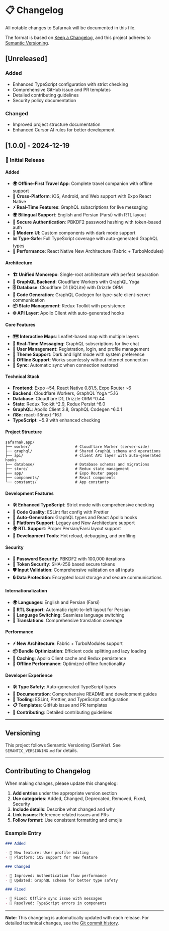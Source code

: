 # 📋 Changelog

All notable changes to Safarnak will be documented in this file.

The format is based on [Keep a Changelog](https://keepachangelog.com/en/1.0.0/),
and this project adheres to [Semantic Versioning](https://semver.org/spec/v2.0.0.html).

## [Unreleased]

### Added

- Enhanced TypeScript configuration with strict checking
- Comprehensive GitHub issue and PR templates
- Detailed contributing guidelines
- Security policy documentation

### Changed

- Improved project structure documentation
- Enhanced Cursor AI rules for better development

## [1.0.0] - 2024-12-19

### 🎉 Initial Release

#### Added

- **🌍 Offline-First Travel App**: Complete travel companion with offline support
- **📱 Cross-Platform**: iOS, Android, and Web support with Expo React Native
- **⚡ Real-Time Features**: GraphQL subscriptions for live messaging
- **🌍 Bilingual Support**: English and Persian (Farsi) with RTL layout
- **🔐 Secure Authentication**: PBKDF2 password hashing with token-based auth
- **🎨 Modern UI**: Custom components with dark mode support
- **📊 Type-Safe**: Full TypeScript coverage with auto-generated GraphQL types
- **🚀 Performance**: React Native New Architecture (Fabric + TurboModules)

#### Architecture

- **🏗️ Unified Monorepo**: Single-root architecture with perfect separation
- **📡 GraphQL Backend**: Cloudflare Workers with GraphQL Yoga
- **🗄️ Database**: Cloudflare D1 (SQLite) with Drizzle ORM
- **🔄 Code Generation**: GraphQL Codegen for type-safe client-server communication
- **📦 State Management**: Redux Toolkit with persistence
- **🌐 API Layer**: Apollo Client with auto-generated hooks

#### Core Features

- **🗺️ Interactive Maps**: Leaflet-based map with multiple layers
- **💬 Real-Time Messaging**: GraphQL subscriptions for live chat
- **👤 User Management**: Registration, login, and profile management
- **🌙 Theme Support**: Dark and light mode with system preference
- **📱 Offline Support**: Works seamlessly without internet connection
- **🔄 Sync**: Automatic sync when connection restored

#### Technical Stack

- **Frontend**: Expo ~54, React Native 0.81.5, Expo Router ~6
- **Backend**: Cloudflare Workers, GraphQL Yoga ^5.16
- **Database**: Cloudflare D1, Drizzle ORM ^0.44
- **State**: Redux Toolkit ^2.9, Redux Persist ^6.0
- **GraphQL**: Apollo Client 3.8, GraphQL Codegen ^6.0.1
- **i18n**: react-i18next ^16.1
- **TypeScript**: ~5.9 with enhanced checking

#### Project Structure

```
safarnak.app/
├── worker/                    # Cloudflare Worker (server-side)
├── graphql/                   # Shared GraphQL schema and operations
├── api/                       # Client API layer with auto-generated hooks
├── database/                  # Database schemas and migrations
├── store/                     # Redux state management
├── app/                       # Expo Router pages
├── components/                # React components
└── constants/                 # App constants
```

#### Development Features

- **🛠️ Enhanced TypeScript**: Strict mode with comprehensive checking
- **📝 Code Quality**: ESLint flat config with Prettier
- **🔄 Auto-Generation**: GraphQL types and React Apollo hooks
- **📱 Platform Support**: Legacy and New Architecture support
- **🌍 RTL Support**: Proper Persian/Farsi layout support
- **🔧 Development Tools**: Hot reload, debugging, and profiling

#### Security

- **🔐 Password Security**: PBKDF2 with 100,000 iterations
- **🎫 Token Security**: SHA-256 based secure tokens
- **🛡️ Input Validation**: Comprehensive validation on all inputs
- **🔒 Data Protection**: Encrypted local storage and secure communications

#### Internationalization

- **🌍 Languages**: English and Persian (Farsi)
- **📱 RTL Support**: Automatic right-to-left layout for Persian
- **🔄 Language Switching**: Seamless language switching
- **📝 Translations**: Comprehensive translation coverage

#### Performance

- **⚡ New Architecture**: Fabric + TurboModules support
- **📦 Bundle Optimization**: Efficient code splitting and lazy loading
- **🔄 Caching**: Apollo Client cache and Redux persistence
- **📱 Offline Performance**: Optimized offline functionality

#### Developer Experience

- **🛠️ Type Safety**: Auto-generated TypeScript types
- **📝 Documentation**: Comprehensive README and development guides
- **🔧 Tooling**: ESLint, Prettier, and TypeScript configuration
- **📋 Templates**: GitHub issue and PR templates
- **🤝 Contributing**: Detailed contributing guidelines

---

## Versioning

This project follows Semantic Versioning (SemVer). See `SEMANTIC_VERSIONING.md` for details.

---

## Contributing to Changelog

When making changes, please update this changelog:

1. **Add entries** under the appropriate version section
2. **Use categories**: Added, Changed, Deprecated, Removed, Fixed, Security
3. **Include details**: Describe what changed and why
4. **Link issues**: Reference related issues and PRs
5. **Follow format**: Use consistent formatting and emojis

### Example Entry

```markdown
### Added

- 🎉 New feature: User profile editing
- 📱 Platform: iOS support for new feature

### Changed

- 🔄 Improved: Authentication flow performance
- 📝 Updated: GraphQL schema for better type safety

### Fixed

- 🐛 Fixed: Offline sync issue with messages
- 🔧 Resolved: TypeScript errors in components
```

---

**Note**: This changelog is automatically updated with each release. For detailed technical changes, see the [Git commit history](https://github.com/mehotkhan/safarnak.app/commits/master).
